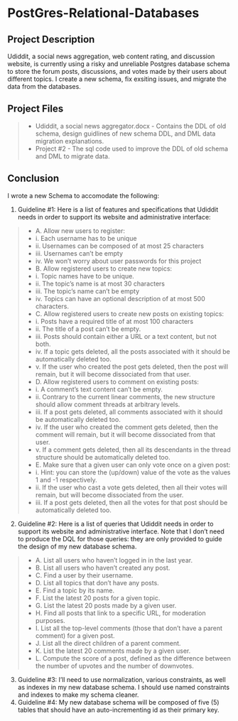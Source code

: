# PostGres-Relational-Databases
## Project Description
Udiddit, a social news aggregation, web content rating, and discussion website, is currently using a risky and unreliable Postgres database schema to store the forum posts, discussions, and votes made by their users about different topics. I create a new schema, fix exsiting issues, and migrate the data from the databases.<br>

## Project Files
> * Udiddit, a social news aggregator.docx - Contains the DDL of old schema, design guidlines of new schema DDL, and DML data migration explanations.
> * Project #2 -  The sql code used to improve the DDL of old schema and DML to migrate data.

## Conclusion
I wrote a new Schema to accomodate the following: <br>

1.	Guideline #1: Here is a list of features and specifications that Udiddit needs in order to support its website and administrative interface:
> * A.	Allow new users to register: <br>
> * i.	Each username has to be unique <br>
> * ii.	Usernames can be composed of at most 25 characters <br>
> * iii.	Usernames can’t be empty <br>
> * iv.	We won’t worry about user passwords for this project <br>
> * B.	Allow registered users to create new topics: <br>
> * i.	Topic names have to be unique. <br>
> * ii.	The topic’s name is at most 30 characters <br>
> * iii.	The topic’s name can’t be empty <br>
> * iv.	Topics can have an optional description of at most 500 characters. <br>
> * C.	Allow registered users to create new posts on existing topics: <br>
> * i.	Posts have a required title of at most 100 characters <br>
> * ii.	The title of a post can’t be empty. <br>
> * iii.	Posts should contain either a URL or a text content, but not both. <br>
> * iv.	If a topic gets deleted, all the posts associated with it should be automatically deleted too. <br>
> * v.	If the user who created the post gets deleted, then the post will remain, but it will become dissociated from that user. <br>
> * D.	Allow registered users to comment on existing posts: <br>
> * i.	A comment’s text content can’t be empty. <br>
> * ii.	Contrary to the current linear comments, the new structure should allow comment threads at arbitrary levels. <br>
> * iii.	If a post gets deleted, all comments associated with it should be automatically deleted too. <br>
> * iv.	If the user who created the comment gets deleted, then the comment will remain, but it will become dissociated from that user. <br>
> * v.	If a comment gets deleted, then all its descendants in the thread structure should be automatically deleted too. <br>
> * E.	Make sure that a given user can only vote once on a given post: <br>
> * i.	Hint: you can store the (up/down) value of the vote as the values 1 and -1 respectively. <br>
> * ii.	If the user who cast a vote gets deleted, then all their votes will remain, but will become dissociated from the user. <br>
> * iii. If a post gets deleted, then all the votes for that post should be automatically deleted too. <br>
2.	Guideline #2: Here is a list of queries that Udiddit needs in order to support its website and administrative interface. Note that I don’t need to produce the DQL for those queries: they are only provided to guide the design of my new database schema. <br>
> * A.	List all users who haven’t logged in in the last year. <br>
> * B.	List all users who haven’t created any post. <br>
> * C.	Find a user by their username. <br>
> * D.	List all topics that don’t have any posts. <br>
> * E.	Find a topic by its name. <br>
> * F.	List the latest 20 posts for a given topic. <br>
> * G.	List the latest 20 posts made by a given user. <br>
> * H.	Find all posts that link to a specific URL, for moderation purposes. <br>
> * I.	List all the top-level comments (those that don’t have a parent comment) for a given post. <br>
> * J.	List all the direct children of a parent comment. <br>
> * K.	List the latest 20 comments made by a given user. <br>
> * L.	Compute the score of a post, defined as the difference between the number of upvotes and the number of downvotes. <br>
3.	Guideline #3: I’ll need to use normalization, various constraints, as well as indexes in my new database schema. I should use named constraints and indexes to make my schema cleaner. <br>
4.	Guideline #4: My new database schema will be composed of five (5) tables that should have an auto-incrementing id as their primary key. <br>